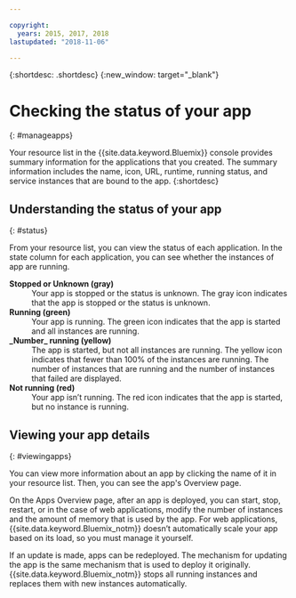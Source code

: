 ```yaml
---

copyright:
  years: 2015, 2017, 2018
lastupdated: "2018-11-06"

---
```


{:shortdesc: .shortdesc}
{:new_window: target="_blank"}

# Checking the status of your app
{: #manageapps}

Your resource list in the {{site.data.keyword.Bluemix}} console provides summary information for the applications that you created. The summary information includes the name, icon, URL, runtime, running status, and service instances that are bound to the app.
{:shortdesc}

## Understanding the status of your app
{: #status}

From your resource list, you can view the status of each application. In the state column for each application, you can see whether the instances of app are running.

<dl>
<dt>
<strong>
Stopped or Unknown (gray)
</strong>
</dt>
<dd>
Your app is stopped or the status is unknown. The gray icon indicates that the app is stopped or the status is unknown.
</dd>
<dt>
<strong>
Running (green)
</strong>
</dt>
<dd>
Your app is running. The green icon indicates that the app is started and all instances are running.
</dd>
<dt>
<strong>
_Number_  running (yellow)
</strong>
</dt>
<dd>
The app is started, but not all instances are running. The yellow icon indicates that fewer than 100% of the instances are running. The number of instances that are running and the number of instances that failed are displayed.
</dd>
<dt>
<strong>
Not running (red)
</strong>
</dt>
<dd>
Your app isn’t running. The red icon indicates that the app is started, but no instance is running.
</dd>
</dl>

## Viewing your app details
{: #viewingapps}

You can view more information about an app by clicking the name of it in your resource list. Then, you can see the app's Overview page.

On the Apps Overview page, after an app is deployed, you can start, stop, restart, or in the case of web applications, modify the number of instances and the amount of memory that is used by the app. For web applications, {{site.data.keyword.Bluemix_notm}} doesn’t automatically scale your app based on its load, so you must manage it yourself.

If an update is made, apps can be redeployed. The mechanism for updating the app is the same mechanism that is used to deploy it originally. {{site.data.keyword.Bluemix_notm}} stops all running instances and replaces them with new instances automatically.
